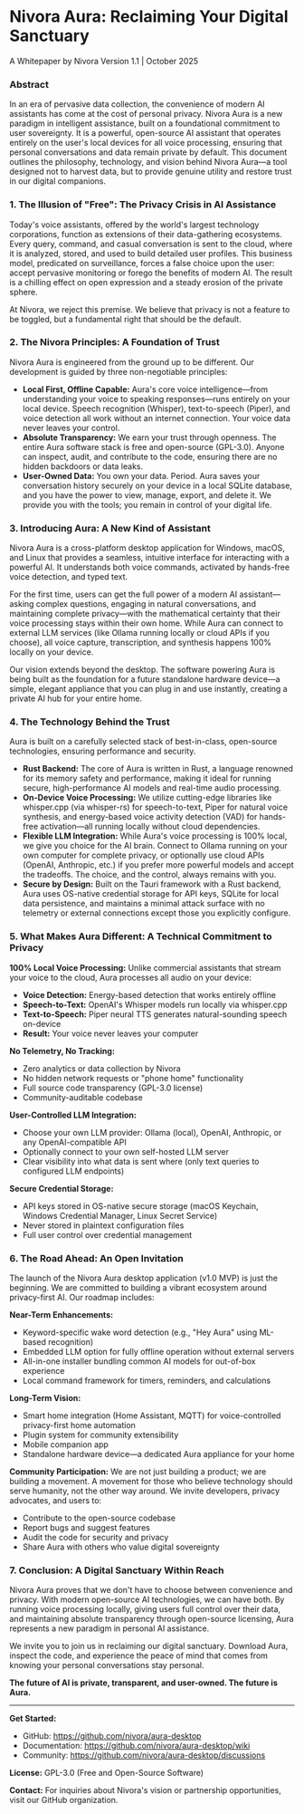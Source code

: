 # **Nivora Aura: Reclaiming Your Digital Sanctuary**

A Whitepaper by Nivora
Version 1.1 | October 2025

### **Abstract**

In an era of pervasive data collection, the convenience of modern AI assistants has come at the cost of personal privacy. Nivora Aura is a new paradigm in intelligent assistance, built on a foundational commitment to user sovereignty. It is a powerful, open-source AI assistant that operates entirely on the user's local devices for all voice processing, ensuring that personal conversations and data remain private by default. This document outlines the philosophy, technology, and vision behind Nivora Aura—a tool designed not to harvest data, but to provide genuine utility and restore trust in our digital companions.

### **1. The Illusion of "Free": The Privacy Crisis in AI Assistance**

Today's voice assistants, offered by the world's largest technology corporations, function as extensions of their data-gathering ecosystems. Every query, command, and casual conversation is sent to the cloud, where it is analyzed, stored, and used to build detailed user profiles. This business model, predicated on surveillance, forces a false choice upon the user: accept pervasive monitoring or forego the benefits of modern AI. The result is a chilling effect on open expression and a steady erosion of the private sphere.

At Nivora, we reject this premise. We believe that privacy is not a feature to be toggled, but a fundamental right that should be the default.

### **2. The Nivora Principles: A Foundation of Trust**

Nivora Aura is engineered from the ground up to be different. Our development is guided by three non-negotiable principles:

* **Local First, Offline Capable:** Aura's core voice intelligence—from understanding your voice to speaking responses—runs entirely on your local device. Speech recognition (Whisper), text-to-speech (Piper), and voice detection all work without an internet connection. Your voice data never leaves your control.
* **Absolute Transparency:** We earn your trust through openness. The entire Aura software stack is free and open-source (GPL-3.0). Anyone can inspect, audit, and contribute to the code, ensuring there are no hidden backdoors or data leaks.
* **User-Owned Data:** You own your data. Period. Aura saves your conversation history securely on your device in a local SQLite database, and you have the power to view, manage, export, and delete it. We provide you with the tools; you remain in control of your digital life.

### **3. Introducing Aura: A New Kind of Assistant**

Nivora Aura is a cross-platform desktop application for Windows, macOS, and Linux that provides a seamless, intuitive interface for interacting with a powerful AI. It understands both voice commands, activated by hands-free voice detection, and typed text.

For the first time, users can get the full power of a modern AI assistant—asking complex questions, engaging in natural conversations, and maintaining complete privacy—with the mathematical certainty that their voice processing stays within their own home. While Aura can connect to external LLM services (like Ollama running locally or cloud APIs if you choose), all voice capture, transcription, and synthesis happens 100% locally on your device.

Our vision extends beyond the desktop. The software powering Aura is being built as the foundation for a future standalone hardware device—a simple, elegant appliance that you can plug in and use instantly, creating a private AI hub for your entire home.

### **4. The Technology Behind the Trust**

Aura is built on a carefully selected stack of best-in-class, open-source technologies, ensuring performance and security.

* **Rust Backend:** The core of Aura is written in Rust, a language renowned for its memory safety and performance, making it ideal for running secure, high-performance AI models and real-time audio processing.
* **On-Device Voice Processing:** We utilize cutting-edge libraries like whisper.cpp (via whisper-rs) for speech-to-text, Piper for natural voice synthesis, and energy-based voice activity detection (VAD) for hands-free activation—all running locally without cloud dependencies.
* **Flexible LLM Integration:** While Aura's voice processing is 100% local, we give you choice for the AI brain. Connect to Ollama running on your own computer for complete privacy, or optionally use cloud APIs (OpenAI, Anthropic, etc.) if you prefer more powerful models and accept the tradeoffs. The choice, and the control, always remains with you.
* **Secure by Design:** Built on the Tauri framework with a Rust backend, Aura uses OS-native credential storage for API keys, SQLite for local data persistence, and maintains a minimal attack surface with no telemetry or external connections except those you explicitly configure.

### **5. What Makes Aura Different: A Technical Commitment to Privacy**

**100% Local Voice Processing:**
Unlike commercial assistants that stream your voice to the cloud, Aura processes all audio on your device:
- **Voice Detection:** Energy-based detection that works entirely offline
- **Speech-to-Text:** OpenAI's Whisper models run locally via whisper.cpp
- **Text-to-Speech:** Piper neural TTS generates natural-sounding speech on-device
- **Result:** Your voice never leaves your computer

**No Telemetry, No Tracking:**
- Zero analytics or data collection by Nivora
- No hidden network requests or "phone home" functionality
- Full source code transparency (GPL-3.0 license)
- Community-auditable codebase

**User-Controlled LLM Integration:**
- Choose your own LLM provider: Ollama (local), OpenAI, Anthropic, or any OpenAI-compatible API
- Optionally connect to your own self-hosted LLM server
- Clear visibility into what data is sent where (only text queries to configured LLM endpoints)

**Secure Credential Storage:**
- API keys stored in OS-native secure storage (macOS Keychain, Windows Credential Manager, Linux Secret Service)
- Never stored in plaintext configuration files
- Full user control over credential management

### **6. The Road Ahead: An Open Invitation**

The launch of the Nivora Aura desktop application (v1.0 MVP) is just the beginning. We are committed to building a vibrant ecosystem around privacy-first AI. Our roadmap includes:

**Near-Term Enhancements:**
- Keyword-specific wake word detection (e.g., "Hey Aura" using ML-based recognition)
- Embedded LLM option for fully offline operation without external servers
- All-in-one installer bundling common AI models for out-of-box experience
- Local command framework for timers, reminders, and calculations

**Long-Term Vision:**
- Smart home integration (Home Assistant, MQTT) for voice-controlled privacy-first home automation
- Plugin system for community extensibility
- Mobile companion app
- Standalone hardware device—a dedicated Aura appliance for your home

**Community Participation:**
We are not just building a product; we are building a movement. A movement for those who believe technology should serve humanity, not the other way around. We invite developers, privacy advocates, and users to:
- Contribute to the open-source codebase
- Report bugs and suggest features
- Audit the code for security and privacy
- Share Aura with others who value digital sovereignty

### **7. Conclusion: A Digital Sanctuary Within Reach**

Nivora Aura proves that we don't have to choose between convenience and privacy. With modern open-source AI technologies, we can have both. By running voice processing locally, giving users full control over their data, and maintaining absolute transparency through open-source licensing, Aura represents a new paradigm in personal AI assistance.

We invite you to join us in reclaiming our digital sanctuary. Download Aura, inspect the code, and experience the peace of mind that comes from knowing your personal conversations stay personal.

**The future of AI is private, transparent, and user-owned. The future is Aura.**

---

**Get Started:**
- GitHub: https://github.com/nivora/aura-desktop
- Documentation: https://github.com/nivora/aura-desktop/wiki
- Community: https://github.com/nivora/aura-desktop/discussions

**License:** GPL-3.0 (Free and Open-Source Software)

**Contact:** For inquiries about Nivora's vision or partnership opportunities, visit our GitHub organization.
